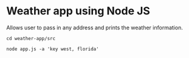 # Weather app using Node JS

Allows user to pass in any address and prints the weather information.

```
cd weather-app/src

node app.js -a 'key west, florida'
```